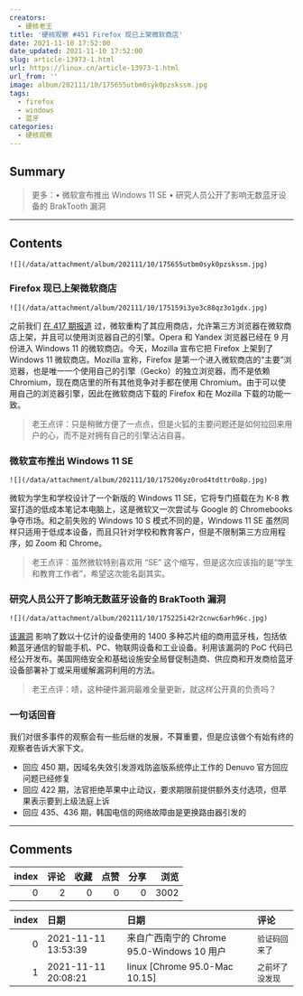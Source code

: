 ```yaml
---
creators:
  - 硬核老王
title: '硬核观察 #451 Firefox 现已上架微软商店'
date: 2021-11-10 17:52:00
date_updated: 2021-11-10 17:52:00
slug: article-13973-1.html
url: https://linux.cn/article-13973-1.html
url_from: ''
image: album/202111/10/175655utbm0syk0pzskssm.jpg
tags:
  - firefox
  - windows
  - 蓝牙
categories:
  - 硬核观察
---
```


## Summary

> 更多：• 微软宣布推出 Windows 11 SE • 研究人员公开了影响无数蓝牙设备的 BrakTooth 漏洞

***

<!-- more -->

## Contents

`![](/data/attachment/album/202111/10/175655utbm0syk0pzskssm.jpg)`

### Firefox 现已上架微软商店

`![](/data/attachment/album/202111/10/175159i3yo3c88qz3o1gdx.jpg)`

之前我们 [在 417 期报道](https://linux.cn/article-13859-1.html) 过，微软重构了其应用商店，允许第三方浏览器在微软商店上架，并且可以使用浏览器自己的引擎。Opera 和 Yandex 浏览器已经在 9 月份进入 Windows 11 的微软商店。今天，Mozilla 宣布它把 Firefox 上架到了 Windows 11 微软商店。Mozilla 宣称，Firefox 是第一个进入微软商店的“主要”浏览器，也是唯一一个使用自己的引擎（Gecko）的独立浏览器，而不是依赖 Chromium，现在商店里的所有其他竞争对手都在使用 Chromium。由于可以使用自己的浏览器引擎，因此在微软商店下载的 Firefox 和在 Mozilla 下载的功能一致。

> 
> 老王点评：只是稍微方便了一点点，但是火狐的主要问题还是如何拉回来用户的心，而不是对拥有自己的引擎沾沾自喜。
> 
> 
> 

### 微软宣布推出 Windows 11 SE

`![](/data/attachment/album/202111/10/175206yz0rod4tdttr0o8p.jpg)`

微软为学生和学校设计了一个新版的 Windows 11 SE，它将专门搭载在为 K-8 教室打造的低成本笔记本电脑上，这是微软又一次尝试与 Google 的 Chromebooks 争夺市场。和之前失败的 Windows 10 S 模式不同的是，Windows 11 SE 虽然同样只适用于低成本设备，而且只针对学校和教育客户，但是不限制第三方应用程序，如 Zoom 和 Chrome。

> 
> 老王点评：虽然微软特别喜欢用 “SE” 这个缩写，但是这次应该指的是“学生和教育工作者”，希望这次能名副其实。
> 
> 
> 

### 研究人员公开了影响无数蓝牙设备的 BrakTooth 漏洞

`![](/data/attachment/album/202111/10/175225i42r2cnwc6arh96c.jpg)`

[该漏洞](https://threatpost.com/braktooth-bluetooth-bugs-exploit-poc/176036/) 影响了数以十亿计的设备使用的 1400 多种芯片组的商用蓝牙栈，包括依赖蓝牙通信的智能手机、PC、物联网设备和工业设备。利用该漏洞的 PoC 代码已经公开发布。美国网络安全和基础设施安全局督促制造商、供应商和开发商给蓝牙设备部署补丁或采用缓解漏洞利用的方法。

> 
> 老王点评：啧，这种硬件漏洞最难全量更新，就这样公开真的负责吗？
> 
> 
> 

### 一句话回音

我们对很多事件的观察会有一些后继的发展，不算重要，但是应该做个有始有终的观察者告诉大家下文。

* 回应 450 期，因域名失效引发游戏防盗版系统停止工作的 Denuvo 官方回应问题已经修复
* 回应 422 期，法官拒绝苹果中止动议，要求期限前提供额外支付选项，但苹果表示要到上级法庭上诉
* 回应 435、436 期，韩国电信的网络故障由是更换路由器引发的

***

## Comments


|   index |   评论 |   收藏 |   点赞 |   分享 |   浏览 |
|--------:|-------:|-------:|-------:|-------:|-------:|
|       0 |      2 |      0 |      0 |      0 |   3002 |

|   index | 日期                | 日期                                       | 评论             |
|--------:|:--------------------|:-------------------------------------------|:-----------------|
|       0 | 2021-11-11 13:53:39 | 来自广西南宁的 Chrome 95.0-Windows 10 用户 | `验证码回来了`   |
|       1 | 2021-11-11 20:08:21 | linux [Chrome 95.0-Mac 10.15]              | `之前坏了没发现` |
